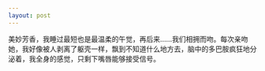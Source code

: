 ```yaml
---
layout: post
---
```


美妙芳香，我睡过最短也是最温柔的午觉，再后来……我们相拥而吻。每次亲吻她，我好像被人剥离了躯壳一样，飘到不知道什么地方去，脑中的多巴胺疯狂地分泌着，我全身的感觉，只剩下嘴唇能够接受信号。